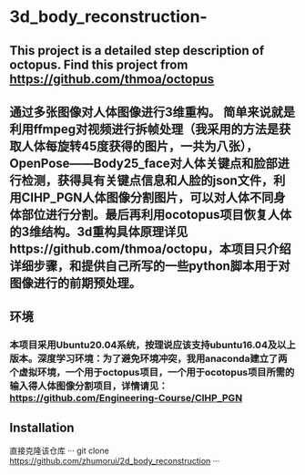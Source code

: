 # 3d_body_reconstruction-
## This project is a detailed step description of octopus. Find this project from https://github.com/thmoa/octopus
## 通过多张图像对人体图像进行3维重构。 简单来说就是利用ffmpeg对视频进行拆帧处理（我采用的方法是获取人体每旋转45度获得的图片，一共为八张），OpenPose——Body25_face对人体关键点和脸部进行检测，获得具有关键点信息和人脸的json文件，利用CIHP_PGN人体图像分割图片，可以对人体不同身体部位进行分割。最后再利用ocotopus项目恢复人体的3维结构。3d重构具体原理详见https://github.com/thmoa/octopu，本项目只介绍详细步骤，和提供自己所写的一些python脚本用于对图像进行的前期预处理。
## 环境
### 本项目采用Ubuntu20.04系统，按理说应该支持ubuntu16.04及以上版本。深度学习环境：为了避免环境冲突，我用anaconda建立了两个虚拟环境，一个用于octopus项目，一个用于ocotopus项目所需的输入得人体图像分割项目，详情请见：https://github.com/Engineering-Course/CIHP_PGN
## Installation
直接克隆该仓库
···
git clone https://github.com/zhumorui/2d_body_reconstruction
···
